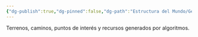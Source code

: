 ```yaml
---
{"dg-publish":true,"dg-pinned":false,"dg-path":"Estructura del Mundo/Generación Hibrida/Relleno Procedural.md","permalink":"/estructura-del-mundo/generacion-hibrida/relleno-procedural/","dgPassFrontmatter":true}
---
```



Terrenos, caminos, puntos de interés y recursos generados por algoritmos.